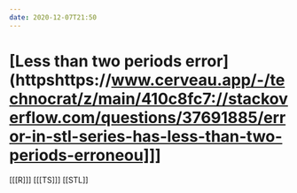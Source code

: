 ```yaml
---
date: 2020-12-07T21:50
---
```


# [Less than two periods error](httpshttps://www.cerveau.app/-/technocrat/z/main/410c8fc7://stackoverflow.com/questions/37691885/error-in-stl-series-has-less-than-two-periods-erroneou]]]

[[[R]]]
[[[TS]]]
[[STL]]

